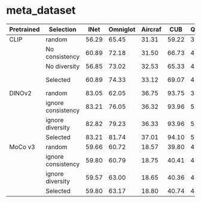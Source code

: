 # meta_dataset
<!---

| Pretrained | Selection | INet  | Omniglot | Aircraf | CUB  | QDraw | Fungi | Flower | Sign | COCO |
|------------|-----------|-------|----------|---------|------|-------|-------|--------|------|------|
| CLIP       | All       | 60.87 | 70.53    | 31.67   | 66.98| 40.28 | 34.88 | 80.80  | 37.82| 33.71|
|            | ignore consistency  |  |   |  | |  |  |   | | |
|            | ignore diversity  |  |   |  | |  |  |   | | |
|            | Selected  | 60.87 | 77.93    | 32.02   | 69.15| 42.36 | 36.66 | 80.92  | 38.46| 37.21|
| DINOv2     | All       | 83.04 | 72.92    | 36.52   | 94.01| 49.65 | 52.72 | 98.54  | 34.59| 47.05|
|            | ignore consistency  |  |   |  | |  |  |   | | |
|            | ignore diversity    |  |   |  | |  |  |   | | |
|            | Selected  | 83.04 | 80.29    | 36.91   | 94.12| 52.21 | 53.31 | 98.65  | 36.62| 50.09|
| MoCo v3    | All      | 59.62 | 60.85    | 18.72   | 40.49| 40.96 | 32.65 | 59.60  | 33.94| 33.42| 
|            | ignore consistency  |  |   |  | |  |  |   | | |
|            | ignore diversity    |  |   |  | |  |  |   | | |
|            | Selected  | 59.62 | 63.08    | 19.03   | 40.74| 41.16 | 32.89 | 59.64  | 35.25| 35.51|
-->

| Pretrained | Selection | INet | Omniglot | Aircraf | CUB | QDraw | Fungi | Flower | Sign | COCO |
| --- | --- | --- | --- | --- | --- | --- | --- | --- | --- | --- |
| CLIP | random | 56.29 | 65.45 | 31.31 | 59.22 | 36.74 | 31.03 | 75.17 | 33.21 | 30.16 |
|  |  No consistency | 60.89  | 72.18 | 31.50 | 66.73 | 40.68 | 35.17 | 81.03 | 37.67  | 34.28 |
|  | No diversity | 56.85 | 73.02 | 32.53  | 65.33 | 40.99 | 33.10 | 80.54 | 34.76 | 31.24 |
|  | Selected | 60.89 | 74.33 | 33.12 | 69.07 | 41.44 | 36.71 | 80.28 — | 38.08 | 34.52 |
| DINOv2 | random | 83.05 | 62.05 | 36.75 | 93.75 | 39.40 | 52.68 | 98.57 | 31.54 | 47.35 |
|  | ignore consistency | 83.21  | 76.05 | 36.32 | 93.96 | 50.76 | 53.01 | 98.58 | 34.22 | 47.11 |
|  | ignore diversity | 82.82 | 79.23 | 36.33 | 93.96 | 55.18 | 52.98 | 98.59 | 35.67 | 44.89 |
|  | Selected | 83.21 | 81.74 | 37.01 | 94.10 | 55.39 | 53.37 | 98.65 | 36.46  | 48.08 |
| MoCo v3 | random | 59.66 | 60.72 | 18.57 | 39.80 | 40.39 | 32.79 | 58.42 | 33.38 | 32.98 |
|  | ignore consistency | 59.80 | 60.79 | 18.75 | 40.41 | 40.98 | 32.80 | 59.55 | 34.01 | 33.41 |
|  | ignore diversity | 59.57 | 63.00 | 18.65 | 40.36 | 41.04 | 32.80 | 58.67 | 34.03 | 33.67 |
|  | Selected | 59.80 | 63.17 | 18.80 | 40.74 | 41.49 | 33.02 | 59.64 | 34.31 | 33.86 |
